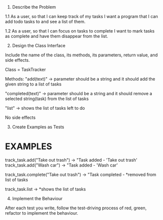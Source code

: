 1. Describe the Problem

1.1 As a user, so that I can keep track of my tasks
I want a program that I can add todo tasks to and see a list of them.

1.2 As a user, so that I can focus on tasks to complete
I want to mark tasks as complete and have them disappear from the list.
 

2. Design the Class Interface

Include the name of the class, its methods, its parameters, return value, and side effects.

Class = TaskTracker 

Methods: 
"add(text)" -> parameter should be a string and it should add the given string to a list of tasks

"completed(text)" -> parameter should be a string and it should remove a selected string(task) from the list of tasks

"list" -> shows the list of tasks left to do

No side effects

3. Create Examples as Tests

# EXAMPLES

track_task.add("Take out trash") -> "Task added - 'Take out trash'
track_task.add("Wash car") -> "Task added - 'Wash car'

track_task.complete("Take out trash") -> "Task completed - *removed from list of tasks

track_task.list -> *shows the list of tasks



4. Implement the Behaviour

After each test you write, follow the test-driving process of red, green, refactor to implement the behaviour.
